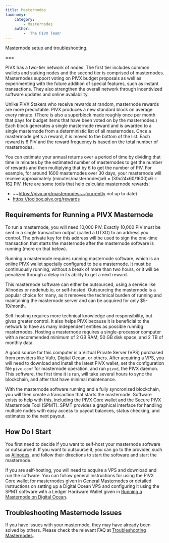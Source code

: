 ```yaml
---
title: Masternodes
taxonomy:
    category:
        - Masternodes
    author:
        - 'The PIVX Team'
---
```


Masternode setup and troubleshooting.

===

PIVX has a two-tier network of nodes.  The first tier includes common wallets and staking nodes and the second tier is comprised of masternodes. Masternodes support voting on PIVX budget proposals as well as experimenting with the future addition of special features, such as instant transactions. They also strengthen the overall network through incentivized software updates and online availability.  

Unlike PIVX Stakers who receive rewards at random, masternode rewards are more predictable. PIVX produces a new standard block on average every minute. (There is also a superblock made roughly once per month that pays for budget items that have been voted on by the masternodes.) Each block generates a single masternode reward and is awarded to a single masternode from a deterministic list of all masternodes. Once a mastermode get's a reward, it is moved to the bottom of the list. Each reward is 6 PIV and the reward frequency is based on the total number of masternodes.  

You can estimate your annual returns over a period of time by dividing that time in minutes by the estimated number of masternodes to get the number of rewards and then multiplying that by 6 to get the number of PIV. For example, for around 1600 masternodes over 30 days, your masternode will receive approximately (minutes/masternodes)x6 = (30x24x60/1600)x6 = 162 PIV.  Here are some tools that help calculate masternode rewards:  

* ~~https://pivx.org/masternodes~~(currently not up to date) 
* https://toolbox.pivx.org/rewards


## Requirements for Running a PIVX Masternode

To run a masternode, you will need 10,000 PIV. Exactly 10,000 PIV must be sent in a single transaction output (called a UTXO) to an address you control. The private key for this address will be used to sign the one-time transaction that starts the masternode after the masternode software is running (more on that below).  

Running a masternode requires running masternode software, which is an online PIVX wallet specially configured to be a masternode. It must be continuously running, without a break of more than two hours, or it will be penalized through a delay in its ability to get a next reward.  

This masternode software can either be outsourced, using a service like Allnodes or nodehub.io, or self-hosted. Outsourcing the masternode is a popular choice for many, as it removes the technical burden of running and maintaining the masternode server and can be acquired for only $5-10/month.  

Self-hosting requires more technical knowledge and responsibility, but gives greater control. It also helps PIVX because it is beneficial to the network to have as many independent entities as possible runnibg masternodes. Hosting a masternode requires a single-processor computer with a recommended minimum of 2 GB RAM, 50 GB disk space, and 2 TB of monthly data.  

A good source for this computer is a Virtual Private Server (VPS) purchased from providers like Vultr, Digital Ocean, or others. After acquiring a VPS, you will need to download and install the latest PIVX wallet, set the configuration file `pivx.conf` for masternode operation, and run `pivxd`, the PIVX daemon. This software, the first time it is run, will take several hours to sync the blockchain, and after that have minimal maintenance.  

With the masternode software running and a fully syncronized blockchain, you will then create a transaction that starts the masternode. Software exists to help with this, including the PIVX Core wallet and the Secure PIVX Masternode Tool (SPMT). SPMT provides a graphical interface for handling multiple nodes with easy access to payout balances, status checking, and estimates to the next payout.  

## How Do I Start

You first need to decide if you want to self-host your masternode software or outsource it. If you want to outsource it, you can go to the provider, such as [Allnodes](https://www.allnodes.com), and follow their directions to start the software and start the masternode. 

If you are self-hosting, you will need to acquire a VPS and download and run the software. You can follow general instructions for using the PIVX Core wallet for masternodes given in [General Masternodes](/masternodes/masternodes) or detailed instructions on setting up a Digital Ocean VPS and configuring it using the SPMT software with a  Ledger Hardware Wallet given in [Running a Masternode on Digital Ocean](/masternodes/hosting-on-digital-ocean). 

## Troubleshooting Masternode Issues

If you have issues with your masternode, they may have already been solved by others. Please check the relevant FAQ at [Troubleshooting Masternodes](/masternodes/troubleshooting).
